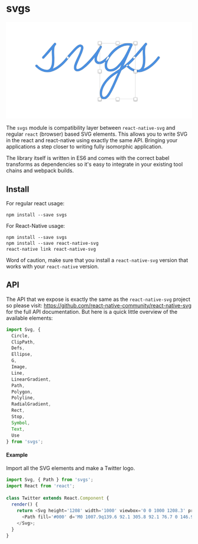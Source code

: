# svgs

![](logo.png)

The `svgs` module is compatibility layer between `react-native-svg` and regular
`react` (browser) based SVG elements. This allows you to write SVG in the react
and react-native using exactly the same API. Bringing your applications a step
closer to writing fully isomorphic application.

The library itself is written in ES6 and comes with the correct babel
transforms as dependencies so it's easy to integrate in your existing tool
chains and webpack builds.

## Install

For regular react usage:

```
npm install --save svgs
```

For React-Native usage:

```
npm install --save svgs
npm install --save react-native-svg
react-native link react-native-svg
```

Word of caution, make sure that you install a `react-native-svg` version that
works with your `react-native` version.

## API

The API that we expose is exactly the same as the `react-native-svg` project so
please visit: https://github.com/react-native-community/react-native-svg for the
full API documentation. But here is a quick little overview of the available
elements:

```js
import Svg, {
  Circle,
  ClipPath,
  Defs,
  Ellipse,
  G,
  Image,
  Line,
  LinearGradient,
  Path,
  Polygon,
  Polyline,
  RadialGradient,
  Rect,
  Stop,
  Symbol,
  Text,
  Use
} from 'svgs';
```

#### Example

Import all the SVG elements and make a Twitter logo.

```js
import Svg, { Path } from 'svgs';
import React from 'react';

class Twitter extends React.Component {
  render() {
    return <Svg height='1208' width='1000' viewbox='0 0 1000 1208.3' preserveAspectRatio='meet'>
      <Path fill='#000' d='M0 1007.9q139.6 92.1 305.8 92.1 76.7 0 146.9-18.1 70.2-18.1 126.5-50 56.2-31.9 103.9-75.6 47.7-43.8 82.5-95.7 34.8-51.8 59.2-108.9 24.4-57.1 36.5-116.3 12-59.1 12-117.5 0-17.9-0.4-26.6 13.4-10 42.1-25.5 28.8-15.4 51-30.8 22.3-15.4 34-33.3-15.8 7.1-41.5 10-25.6 2.9-56.4 3.7-30.8 0.9-44.2 2.5 34.6-21.6 69.2-58.1 34.6-36.5 45-69.8-31.3 19.2-76.3 38.3-45 19.2-77 25.9-28-30.4-65.7-47.5-37.7-17.1-79.8-17.1-54.1 0-100.2 27.5-46 27.5-72.7 74.6-26.6 47.1-26.6 102.5 0 24.1 5 46.6-122.5-6.6-229.4-63.1-106.9-56.4-181.9-150.6-26.7 46.7-26.7 102.9 0 52.1 23.8 97.1 23.7 45 64.6 72.9-48.4-1.2-90-25.4l0 2.5q0 73.7 45.4 130.2 45.4 56.5 114.6 70.2-25 7.5-52.5 7.5-19.2 0-37.9-3.7 19.1 61.6 70.4 101.2 51.2 39.6 116.2 40.8-108.7 87.5-247.9 87.5-25.8 0-47.5-2.9z' />
    </Svg>;
  }
}
```
